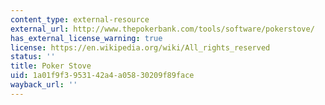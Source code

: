 ```yaml
---
content_type: external-resource
external_url: http://www.thepokerbank.com/tools/software/pokerstove/
has_external_license_warning: true
license: https://en.wikipedia.org/wiki/All_rights_reserved
status: ''
title: Poker Stove
uid: 1a01f9f3-9531-42a4-a058-30209f89face
wayback_url: ''
---
```

